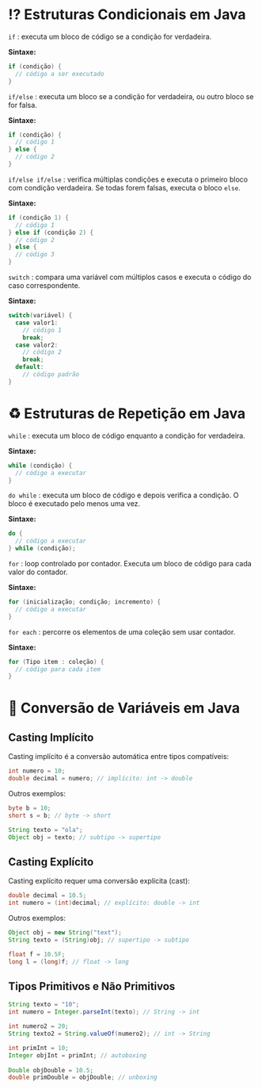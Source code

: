 # ⁉️ Estruturas Condicionais em Java

`if` : executa um bloco de código se a condição for verdadeira.  

**Sintaxe:**

```java
if (condição) {
  // código a ser executado
}
```

`if/else` : executa um bloco se a condição for verdadeira, ou outro bloco se for falsa.

**Sintaxe:**

```java
if (condição) {
  // código 1
} else {
  // código 2
}
```

`if/else if/else` : verifica múltiplas condições e executa o primeiro bloco com condição verdadeira. Se todas forem falsas, executa o bloco `else`.

**Sintaxe:**

```java
if (condição 1) {
  // código 1
} else if (condição 2) {
  // código 2
} else {
  // código 3
}
```

`switch` : compara uma variável com múltiplos casos e executa o código do caso correspondente.  

**Sintaxe:**

```java
switch(variável) {
  case valor1: 
    // código 1
    break;
  case valor2:
    // código 2 
    break;
  default:  
    // código padrão  
}
```

# ♻️ Estruturas de Repetição em Java

`while` : executa um bloco de código enquanto a condição for verdadeira.

**Sintaxe:** 

```java
while (condição) {
  // código a executar
}
```

`do while` : executa um bloco de código e depois verifica a condição. O bloco é executado pelo menos uma vez.

**Sintaxe:**

```java
do {
  // código a executar 
} while (condição);
```

`for` : loop controlado por contador. Executa um bloco de código para cada valor do contador.

**Sintaxe:**

```java
for (inicialização; condição; incremento) {
  // código a executar
}
```

`for each` : percorre os elementos de uma coleção sem usar contador. 

**Sintaxe:**

```java
for (Tipo item : coleção) {
  // código para cada item
}
```

# 🔄 Conversão de Variáveis em Java

## Casting Implícito

Casting implícito é a conversão automática entre tipos compatíveis: 

```java
int numero = 10;
double decimal = numero; // implícito: int -> double
```

Outros exemplos:

```java
byte b = 10;  
short s = b; // byte -> short   

String texto = "ola";
Object obj = texto; // subtipo -> supertipo
```

## Casting Explícito    

Casting explícito requer uma conversão explícita (cast):

```java
double decimal = 10.5; 
int numero = (int)decimal; // explícito: double -> int
```

Outros exemplos:    

```java
Object obj = new String("text");   
String texto = (String)obj; // supertipo -> subtipo

float f = 10.5F;
long l = (long)f; // float -> long
```

## Tipos Primitivos e Não Primitivos   

```java
String texto = "10";
int numero = Integer.parseInt(texto); // String -> int   

int numero2 = 20; 
String texto2 = String.valueOf(numero2); // int -> String  

int primInt = 10;
Integer objInt = primInt; // autoboxing
   
Double objDouble = 10.5;  
double primDouble = objDouble; // unboxing
```
